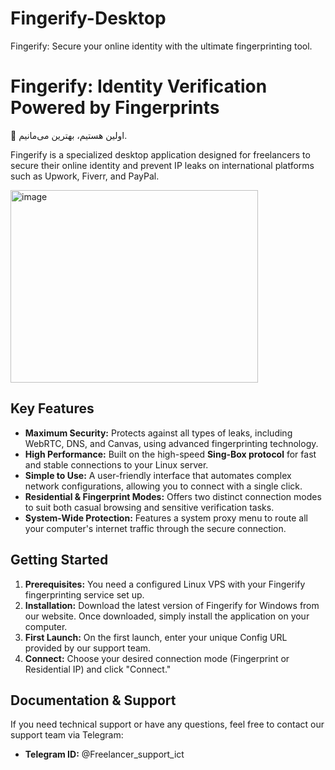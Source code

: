 # Fingerify-Desktop
Fingerify: Secure your online identity with the ultimate fingerprinting tool.

# Fingerify: Identity Verification Powered by Fingerprints

🚀 اولین هستیم، بهترین می‌مانیم.

Fingerify is a specialized desktop application designed for freelancers to secure their online identity and prevent IP leaks on international platforms such as Upwork, Fiverr, and PayPal.

<img width="396" height="308" alt="image" src="https://github.com/user-attachments/assets/2b95b090-c30c-4d85-915d-c7649bd759c7" />


## Key Features

* **Maximum Security:** Protects against all types of leaks, including WebRTC, DNS, and Canvas, using advanced fingerprinting technology.
* **High Performance:** Built on the high-speed **Sing-Box protocol** for fast and stable connections to your Linux server.
* **Simple to Use:** A user-friendly interface that automates complex network configurations, allowing you to connect with a single click.
* **Residential & Fingerprint Modes:** Offers two distinct connection modes to suit both casual browsing and sensitive verification tasks.
* **System-Wide Protection:** Features a system proxy menu to route all your computer's internet traffic through the secure connection.

## Getting Started

1.  **Prerequisites:** You need a configured Linux VPS with your Fingerify fingerprinting service set up.
2.  **Installation:** Download the latest version of Fingerify for Windows from our website. Once downloaded, simply install the application on your computer.
3.  **First Launch:** On the first launch, enter your unique Config URL provided by our support team.
4.  **Connect:** Choose your desired connection mode (Fingerprint or Residential IP) and click "Connect."

## Documentation & Support

If you need technical support or have any questions, feel free to contact our support team via Telegram:

* **Telegram ID:** @Freelancer_support_ict
